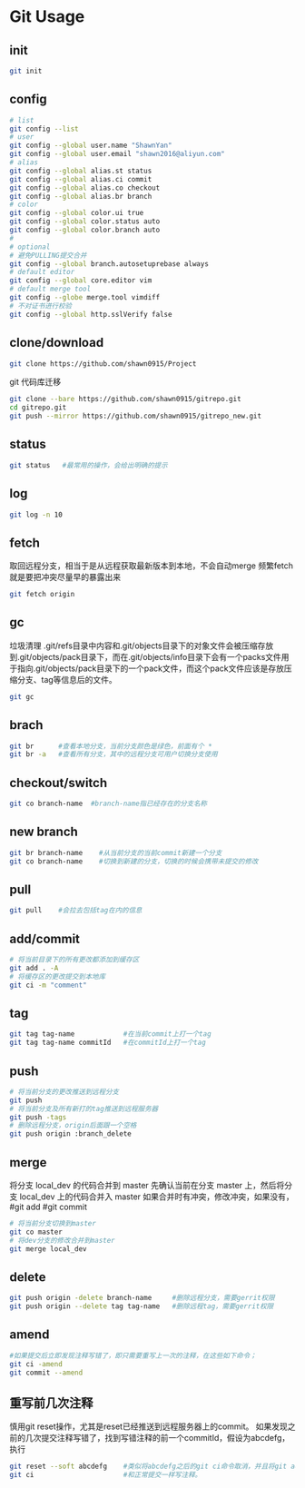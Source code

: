 # Git Usage

## init

```bash
git init
```

## config

```bash
# list
git config --list
# user
git config --global user.name "ShawnYan"
git config --global user.email "shawn2016@aliyun.com"
# alias
git config --global alias.st status 
git config --global alias.ci commit
git config --global alias.co checkout
git config --global alias.br branch
# color
git config --global color.ui true
git config --global color.status auto
git config --global color.branch auto
#
# optional
# 避免PULLING提交合并
git config --global branch.autosetuprebase always
# default editor
git config --global core.editor vim
# default merge tool
git config --globe merge.tool vimdiff
# 不对证书进行校验
git config --global http.sslVerify false
```

## clone/download

```bash
git clone https://github.com/shawn0915/Project
```

git 代码库迁移

```bash
git clone --bare https://github.com/shawn0915/gitrepo.git
cd gitrepo.git
git push --mirror https://github.com/shawn0915/gitrepo_new.git
```

## status

```bash
git status   #最常用的操作，会给出明确的提示
```

## log

```bash
git log -n 10
```

## fetch

取回远程分支，相当于是从远程获取最新版本到本地，不会自动merge
频繁fetch就是要把冲突尽量早的暴露出来

```bash
git fetch origin
```

## gc

垃圾清理
.git/refs目录中内容和.git/objects目录下的对象文件会被压缩存放到.git/objects/pack目录下，而在.git/objects/info目录下会有一个packs文件用于指向.git/objects/pack目录下的一个pack文件，而这个pack文件应该是存放压缩分支、tag等信息后的文件。

```bash
git gc
```

## brach

```bash
git br      #查看本地分支，当前分支颜色是绿色，前面有个 * 
git br -a   #查看所有分支，其中的远程分支可用户切换分支使用
```

## checkout/switch

```bash
git co branch-name  #branch-name指已经存在的分支名称
```

## new branch

```bash
git br branch-name    #从当前分支的当前commit新建一个分支
git co branch-name    #切换到新建的分支，切换的时候会携带未提交的修改
```

## pull

```bash
git pull    #会拉去包括tag在内的信息
```

## add/commit

```bash
# 将当前目录下的所有更改都添加到缓存区
git add . -A
# 将缓存区的更改提交到本地库
git ci -m "comment"
```

## tag

```bash
git tag tag-name            #在当前commit上打一个tag
git tag tag-name commitId   #在commitId上打一个tag
```

## push

```bash
# 将当前分支的更改推送到远程分支
git push
# 将当前分支及所有新打的tag推送到远程服务器
git push -tags
# 删除远程分支，origin后面跟一个空格
git push origin :branch_delete
```

## merge

将分支 local_dev 的代码合并到 master
先确认当前在分支 master 上，然后将分支 local_dev 上的代码合并入 master
如果合并时有冲突，修改冲突，如果没有，#git add #git commit

```bash
# 将当前分支切换到master
git co master
# 将dev分支的修改合并到master
git merge local_dev
```

## delete

```bash
git push origin -delete branch-name     #删除远程分支，需要gerrit权限
git push origin --delete tag tag-name   #删除远程tag，需要gerrit权限
```

## amend

```bash
#如果提交后立即发现注释写错了，即只需要重写上一次的注释，在这些如下命令；
git ci -amend
git commit --amend
```

## 重写前几次注释

慎用git reset操作，尤其是reset已经推送到远程服务器上的commit。
如果发现之前的几次提交注释写错了，找到写错注释的前一个commitId，假设为abcdefg，执行
```bash
git reset --soft abcdefg    #类似将abcdefg之后的git ci命令取消，并且将git add命令合并得到的结果。然后执行
git ci                      #和正常提交一样写注释。
```

